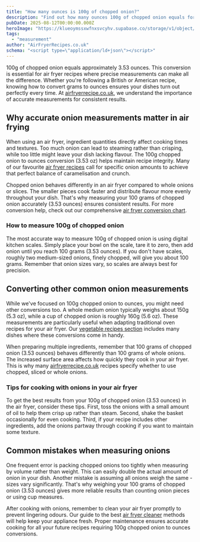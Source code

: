 ```yaml
---
title: "How many ounces is 100g of chopped onion?"
description: "Find out how many ounces 100g of chopped onion equals for perfect air fryer recipes. Get accurate conversions and cooking tips here."
pubDate: 2025-08-12T00:00:00.000Z
heroImage: "https://klueoymssxwfnxsvcyhv.supabase.co/storage/v1/object/public/md/100g-chopped-onion-to-ounces-f8175c4d.webp"
tags:
  - "measurement"
author: "AirFryerRecipes.co.uk"
schema: "<script type=\"application/ld+json\"></script>"
---
```


<p>100g of chopped onion equals approximately 3.53 ounces. This conversion is essential for air fryer recipes where precise measurements can make all the difference. Whether you're following a British or American recipe, knowing how to convert grams to ounces ensures your dishes turn out perfectly every time. At <a href=https://www.airfryerrecipe.co.uk>airfryerrecipe.co.uk</a>, we understand the importance of accurate measurements for consistent results.</p>

<h2>Why accurate onion measurements matter in air frying</h2>
<p>When using an air fryer, ingredient quantities directly affect cooking times and textures. Too much onion can lead to steaming rather than crisping, while too little might leave your dish lacking flavour. The 100g chopped onion to ounces conversion (3.53 oz) helps maintain recipe integrity. Many of our favourite <a href=https://www.airfryerrecipe.co.uk/recipes>air fryer recipes</a> call for specific onion amounts to achieve that perfect balance of caramelisation and crunch.</p>

<p>Chopped onion behaves differently in an air fryer compared to whole onions or slices. The smaller pieces cook faster and distribute flavour more evenly throughout your dish. That's why measuring your 100 grams of chopped onion accurately (3.53 ounces) ensures consistent results. For more conversion help, check out our comprehensive <a href=https://www.airfryerrecipe.co.uk/air-fryer-conversion-chart>air fryer conversion chart</a>.</p>

<h3>How to measure 100g of chopped onion</h3>
<p>The most accurate way to measure 100g of chopped onion is using digital kitchen scales. Simply place your bowl on the scale, tare it to zero, then add onion until you reach 100 grams (3.53 ounces). If you don't have scales, roughly two medium-sized onions, finely chopped, will give you about 100 grams. Remember that onion sizes vary, so scales are always best for precision.</p>

<h2>Converting other common onion measurements</h2>
<p>While we've focused on 100g chopped onion to ounces, you might need other conversions too. A whole medium onion typically weighs about 150g (5.3 oz), while a cup of chopped onion is roughly 160g (5.6 oz). These measurements are particularly useful when adapting traditional oven recipes for your air fryer. Our <a href=https://www.airfryerrecipe.co.uk/recipe-category/vegetables>vegetable recipes section</a> includes many dishes where these conversions come in handy.</p>

<p>When preparing multiple ingredients, remember that 100 grams of chopped onion (3.53 ounces) behaves differently than 100 grams of whole onions. The increased surface area affects how quickly they cook in your air fryer. This is why many <a href=https://www.airfryerrecipe.co.uk>airfryerrecipe.co.uk</a> recipes specify whether to use chopped, sliced or whole onions.</p>

<h3>Tips for cooking with onions in your air fryer</h3>
<p>To get the best results from your 100g of chopped onion (3.53 ounces) in the air fryer, consider these tips. First, toss the onions with a small amount of oil to help them crisp up rather than steam. Second, shake the basket occasionally for even cooking. Third, if your recipe includes other ingredients, add the onions partway through cooking if you want to maintain some texture.</p>

<h2>Common mistakes when measuring onions</h2>
<p>One frequent error is packing chopped onions too tightly when measuring by volume rather than weight. This can easily double the actual amount of onion in your dish. Another mistake is assuming all onions weigh the same - sizes vary significantly. That's why weighing your 100 grams of chopped onion (3.53 ounces) gives more reliable results than counting onion pieces or using cup measures.</p>

<p>After cooking with onions, remember to clean your air fryer promptly to prevent lingering odours. Our guide to the best <a href=https://www.airfryerrecipe.co.uk/air-fryer-cleaner>air fryer cleaner</a> methods will help keep your appliance fresh. Proper maintenance ensures accurate cooking for all your future recipes requiring 100g chopped onion to ounces conversions.</p>
